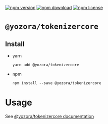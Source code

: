 [![npm version](https://img.shields.io/npm/v/@yozora/tokenizercore.svg)](https://www.npmjs.com/package/@yozora/tokenizercore)
[![npm download](https://img.shields.io/npm/dm/@yozora/tokenizercore.svg)](https://www.npmjs.com/package/@yozora/tokenizercore)
[![npm license](https://img.shields.io/npm/l/@yozora/tokenizercore.svg)](https://www.npmjs.com/package/@yozora/tokenizercore)


# `@yozora/tokenizercore`

## Install

  * yarn

    ```console
    yarn add @yozora/tokenizercore
    ```

  * npm

    ```console
    npm install --save @yozora/tokenizercore
    ```
# Usage

  See [@yozora/tokenizercore documentation](https://yozora.guanghechen.com/docs/package/tokenizercore)
